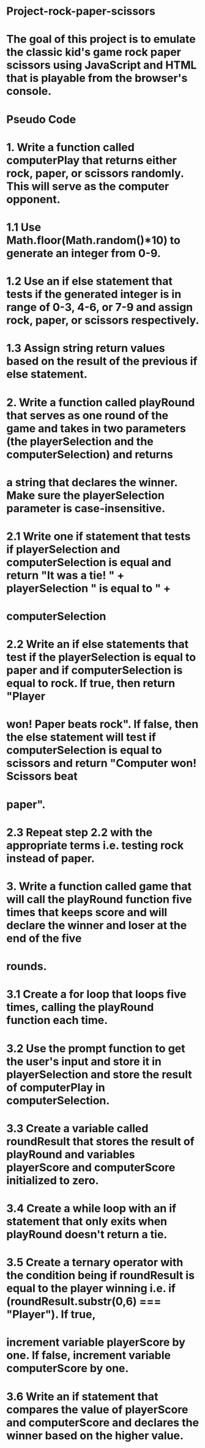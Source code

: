 # Project-rock-paper-scissors
# The goal of this project is to emulate the classic kid's game rock paper scissors using JavaScript and HTML that is playable from the browser's console.
# Pseudo Code
# 1. Write a function called computerPlay that returns either rock, paper, or scissors randomly. This will serve as the computer opponent.
#    1.1 Use Math.floor(Math.random()*10) to generate an integer from 0-9.
#    1.2 Use an if else statement that tests if the generated integer is in range of 0-3, 4-6, or 7-9 and assign rock, paper, or scissors respectively.
#    1.3 Assign string return values based on the result of the previous if else statement.
#
# 2. Write a function called playRound that serves as one round of the game and takes in two parameters (the playerSelection and the computerSelection) and returns 
#    a string that declares the winner. Make sure the playerSelection parameter is case-insensitive.
#    2.1 Write one if statement that tests if playerSelection and computerSelection is equal and return "It was a tie! " + playerSelection " is equal to " +
#    computerSelection
#    2.2 Write an if else statements that test if the playerSelection is equal to paper and if computerSelection is equal to rock. If true, then return "Player
#        won! Paper beats rock". If false, then the else statement will test if computerSelection is equal to scissors and return "Computer won! Scissors beat
#        paper".
#    2.3 Repeat step 2.2 with the appropriate terms i.e. testing rock instead of paper.
#
# 3. Write a function called game that will call the playRound function five times that keeps score and will declare the winner and loser at the end of the five 
#    rounds.
#    3.1 Create a for loop that loops five times, calling the playRound function each time.
#    3.2 Use the prompt function to get the user's input and store it in playerSelection and store the result of computerPlay in computerSelection.
#    3.3 Create a variable called roundResult that stores the result of playRound and variables playerScore and computerScore initialized to zero.
#    3.4 Create a while loop with an if statement that only exits when playRound doesn't return a tie.
#    3.5 Create a ternary operator with the condition being if roundResult is equal to the player winning i.e. if (roundResult.substr(0,6) === "Player"). If true, 
#        increment variable playerScore by one. If false, increment variable computerScore by one.
#    3.6 Write an if statement that compares the value of playerScore and computerScore and declares the winner based on the higher value.
